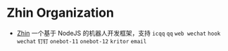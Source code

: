 # Zhin Organization

- [Zhin](https://github.com/zhinjs/zhin) 一个基于 NodeJS 的机器人开发框架，支持 `icqq` `qq` `web wechat` `hook wechat` `钉钉` `onebot-11` `onebot-12` `kritor` `email`
